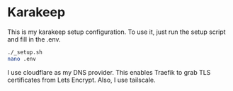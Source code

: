 # Karakeep

This is my karakeep setup configuration. To use it, just run the setup script and fill in the .env.

```bash
./_setup.sh
nano .env
```

I use cloudflare as my DNS provider. This enables Traefik to grab TLS certificates from Lets Encrypt. Also, I use tailscale.
